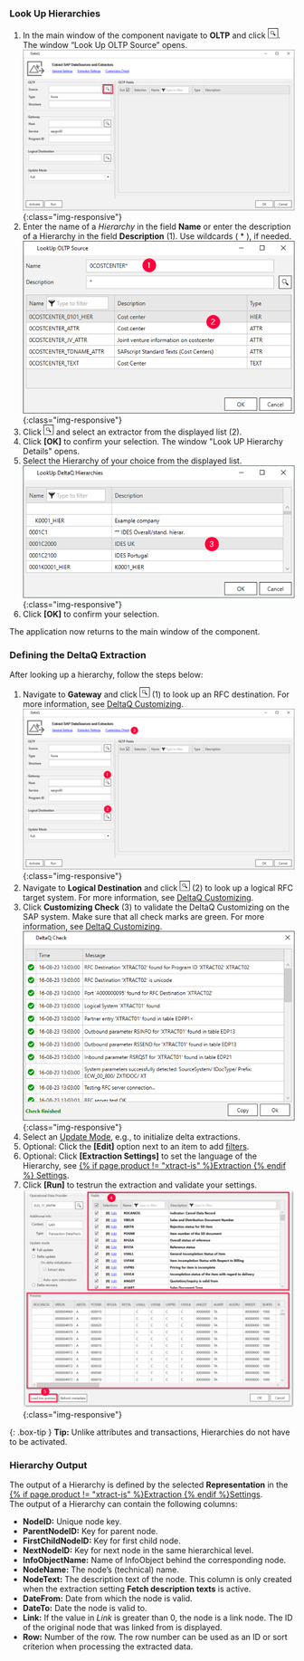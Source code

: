 ### Look Up Hierarchies

1. In the main window of the component navigate to **OLTP** and click ![magnifying-glass](/img/content/icons/magnifying-glass.png). The window “Look Up OLTP Source” opens.<br>
![DeltaQ](/img/content/DeltaQ.png){:class="img-responsive"}
2. Enter the name of a *Hierarchy* in the field **Name** or enter the description of a Hierarchy in the field **Description** (1). Use wildcards ( * ), if needed.<br>
![search-ds-mat-attr](/img/content/DeltaQ-Hierarchy-001.png){:class="img-responsive"}
3. Click ![magnifying-glass](/img/content/icons/magnifying-glass.png) and select an extractor from the displayed list (2).
4. Click **[OK]** to confirm your selection. The window "Look UP Hierarchy Details" opens.
5. Select the Hierarchy of your choice from the displayed list. <br>
![DeltaQ-Hierarchy-002](/img/content/DeltaQ-Hierarchy-002.png){:class="img-responsive"}
6. Click **[OK]** to confirm your selection.

The application now returns to the main window of the component.

<!---
The following subsection is new and correlates to the section on page "Defining a deltaQ Extraction". 
-->

### Defining the DeltaQ Extraction

After looking up a hierarchy, follow the steps below:

1. Navigate to **Gateway** and click ![magnifying-glass](/img/content/icons/magnifying-glass.png) (1) to look up an RFC destination. 
For more information, see [DeltaQ Customizing](./deltaq-customizing).<br>
![DeltaQ2](/img/content/DeltaQ2.png){:class="img-responsive"}
2. Navigate to **Logical Destination** and click ![magnifying-glass](/img/content/icons/magnifying-glass.png) (2) to look up a logical RFC target system. For more information, see [DeltaQ Customizing](./deltaq-customizing).
3. Click **Customizing Check** (3) to validate the DeltaQ Customizing on the SAP system.
Make sure that all check marks are green. For more information, see [DeltaQ Customizing](./deltaq-customizing).<br>
![customizing-check-successfull](/img/content/customizing-check-successfull.png){:class="img-responsive"}
4. Select an [Update Mode](./update-mode), e.g., to initialize delta extractions.
5. Optional: Click the **[Edit]** option next to an item to add [filters](./datasource-parameters#runtime-parameters). 
6. Optional: Click **[Extraction Settings]** to set the language of the Hierarchy, see [{% if page.product != "xtract-is" %}Extraction {% endif %} Settings](./extraction-settings). 
7. Click **[Run]** to testrun the extraction and validate your settings.
![Datasource Preview](/img/content/odp/odp-datasource-2lis-11-vaitm-02-preview.png){:class="img-responsive"}

{: .box-tip }
**Tip:** Unlike attributes and transactions, Hierarchies do not have to be activated.

### Hierarchy Output

The output of a Hierarchy is defined by the selected **Representation** in the [{% if page.product != "xtract-is" %}Extraction {% endif %}Settings](./extraction-settings).<br>
The output of a Hierarchy can contain the following columns:

<!---
The following list is copied from the Hierarchy component. 
-->

- **NodeID:**
Unique node key.
- **ParentNodeID:**
Key for parent node.
- **FirstChildNodeID:**
Key for first child node.
- **NextNodeID:**
Key for next node in the same hierarchical level.
- **InfoObjectName:**
Name of InfoObject behind the corresponding node.
- **NodeName:**
The node’s (technical) name.
- **NodeText:** 
The description text of the node. This column is only created when the extraction setting **Fetch description texts** is active.
- **DateFrom:** 
Date from which the node is valid.
- **DateTo:**
Date the node is valid to.
- **Link:** 
If the value in *Link* is greater than 0, the node is a link node. The ID of the original node that was linked from is displayed. 
- **Row:**
Number of the row. The row number can be used as an ID or sort criterion when processing the extracted data.<br>
